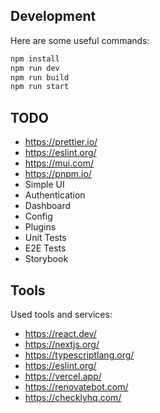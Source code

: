 ## Development

Here are some useful commands:

```bash
npm install
npm run dev
npm run build
npm run start
```


## TODO

* https://prettier.io/
* https://eslint.org/
* https://mui.com/
* https://pnpm.io/
* Simple UI
* Authentication
* Dashboard
* Config
* Plugins
* Unit Tests
* E2E Tests
* Storybook


## Tools

Used tools and services:

* https://react.dev/
* https://nextjs.org/
* https://typescriptlang.org/
* https://eslint.org/
* https://vercel.app/
* https://renovatebot.com/
* https://checklyhq.com/
